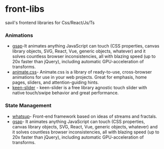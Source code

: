 # front-libs
savil's frontend libraries for Css/React/Js/Ts

### Animations
* [gsap](https://greensock.com/gsap/)-It animates anything JavaScript can touch (CSS properties, canvas library objects, SVG, React, Vue, generic objects, whatever) and it solves countless browser inconsistencies, all with blazing speed (up to 20x faster than jQuery), including automatic GPU-acceleration of transforms.
* [animate.css](https://animate.style)- Animate.css is a library of ready-to-use, cross-browser animations for use in your web projects. Great for emphasis, home pages, sliders, and attention-guiding hints.
* [keen-slider](https://keen-slider.io/) - keen-slider is a free library agnostic touch slider with native touch/swipe behavior and great performance.

### State Management
* [whatsup](https://github.com/whatsup/whatsup)- Front-end framework based on ideas of streams and fractals.
* [gsap](https://greensock.com/gsap/)- It animates anything JavaScript can touch (CSS properties, canvas library objects, SVG, React, Vue, generic objects, whatever) and it solves countless browser inconsistencies, all with blazing speed (up to 20x faster than jQuery), including automatic GPU-acceleration of transforms.

